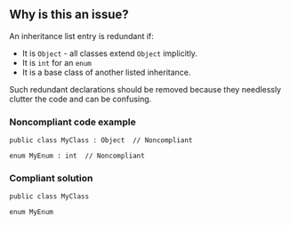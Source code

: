 ## Why is this an issue?
 
An inheritance list entry is redundant if:
 
- It is `Object` - all classes extend `Object` implicitly.
- It is `int` for an `enum`
- It is a base class of another listed inheritance.

Such redundant declarations should be removed because they needlessly clutter the code and can be confusing.
 
### Noncompliant code example

    public class MyClass : Object  // Noncompliant
    
    enum MyEnum : int  // Noncompliant

### Compliant solution

    public class MyClass
    
    enum MyEnum
